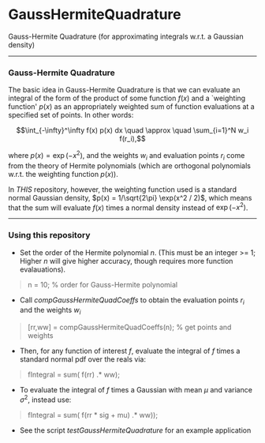 # GaussHermiteQuadrature
Gauss-Hermite Quadrature (for approximating integrals w.r.t. a Gaussian density)

------- 

### Gauss-Hermite Quadrature ###

The basic idea in Gauss-Hermite Quadrature is that we can evaluate an integral of the form of the product of some function $f(x)$ and a `weighting function' $p(x)$ as an appropriately weighted sum of function evaluations at a specified set of points.  In other words:

$$\int_{-\infty}^\infty f(x) p(x) dx \quad \approx \quad \sum_{i=1}^N w_i f(r_i),$$

where $p(x) = \exp(-x^2)$, and the weights $w_i$ and evaluation points $r_i$ come from the theory of Hermite polynomials (which are orthogonal polynomials w.r.t. the weighting function $p(x)$).  

In _THIS_ repository, however, the weighting function used is a standard normal Gaussian density, $p(x) = 1/\sqrt{2\pi} \exp(x^2 / 2)$, which means that the sum will evaluate $f(x)$ times a normal density instead of $\exp(-x^2)$.

------- 

### Using this repository ###

-  Set the order of the Hermite polynomial $n$.  (This must be an integer >= 1;  Higher $n$ will give higher accuracy, though requires more function evalauations).  

> n = 10;         % order for Gauss-Hermite polynomial

-  Call *compGaussHermiteQuadCoeffs* to obtain the evaluation points $r_i$ and the weights $w_i$

> [rr,ww] = compGaussHermiteQuadCoeffs(n);    % get points and weights
> 

-  Then, for any function of interest $f$, evaluate the integral of $f$ times a standard normal pdf over the reals via: 

> fIntegral = sum( f(rr) .* ww);  

- To evaluate the integral of $f$ times a Gaussian with mean $\mu$ and variance $\sigma^2$, instead use:

> fIntegral = sum( f(rr * sig + mu) .* ww));


- See the script *testGaussHermiteQuadrature* for an example application